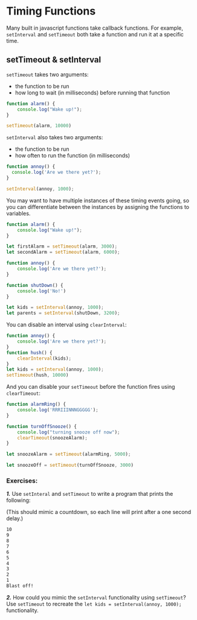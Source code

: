 # Timing Functions

Many built in javascript functions take callback functions. For example, `setInterval` and `setTimeout` both take a function and run it at a specific time.

## setTimeout & setInterval

`setTimeout` takes two arguments:

* the function to be run
* how long to wait \(in milliseconds\) before running that function

```javascript
function alarm() {
    console.log("Wake up!");
}

setTimeout(alarm, 10000)
```

`setInterval` also takes two arguments:

* the function to be run
* how often to run the function \(in milliseconds\)

```javascript
function annoy() {
  console.log('Are we there yet?');
}

setInterval(annoy, 1000);
```

You may want to have multiple instances of these timing events going, so you can differentiate between the instances by assigning the functions to variables.

```javascript
function alarm() {
    console.log("Wake up!");
}

let firstAlarm = setTimeout(alarm, 3000);
let secondAlarm = setTimeout(alarm, 6000);
```

```javascript
function annoy() {
    console.log('Are we there yet?');
}

function shutDown() {
    console.log('No!')
}

let kids = setInterval(annoy, 1000);
let parents = setInterval(shutDown, 3200);
```

You can disable an interval using `clearInterval`:

```javascript
function annoy() {
    console.log('Are we there yet?');
}
function hush() {
    clearInterval(kids);
}
let kids = setInterval(annoy, 1000);
setTimeout(hush, 10000)
```

And you can disable your `setTimeout` before the function fires using `clearTimeout`:

```javascript
function alarmRing() {
    console.log('RRRIIINNNGGGGG');
}

function turnOffSnooze() {
    console.log("turning snooze off now");
    clearTimeout(snoozeAlarm);
}

let snoozeAlarm = setTimeout(alarmRing, 5000);

let snoozeOff = setTimeout(turnOffSnooze, 3000)
```

### Exercises:

_**1.**_ Use `setInteral` and `setTimeout` to write a program that prints the following:

\(This should mimic a countdown, so each line will print after a one second delay.\)

```bash
10
9
8
7
6
5
4
3
2
1
Blast off!
```

_**2.**_ How could you mimic the `setInterval` functionality using `setTimeout`? Use `setTimeout` to recreate the `let kids = setInterval(annoy, 1000);` functionality.

